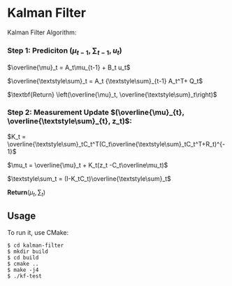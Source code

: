 # Kalman Filter

Kalman Filter Algorithm:

### Step 1: **Prediciton** $`({\mu_{t-1}, {\textstyle\sum}_{t-1}, u_t})`$

$`\overline{\mu}_t = A_t\mu_{t-1} + B_t u_t`$

$`\overline{\textstyle\sum}_t = A_t {\textstyle\sum}_{t-1} A_t^T+ Q_t`$

$`\textbf{Return} \left(\overline{\mu}_t, \overline{\textstyle\sum}_t\right)`$

### Step 2: **Measurement Update** $`(\overline{\mu}_{t}, \overline{\textstyle\sum}_{t}, z_t)`$:

$`K_t = \overline{\textstyle\sum}_tC_t^T(C_t\overline{\textstyle\sum}_tC_t^T+R_t)^{-1}`$

$`\mu_t  = \overline{\mu}_t + K_t(z_t -C_t\overline\mu_t)`$

$`\textstyle\sum_t = (I-K_tC_t)\overline{\textstyle\sum}_t`$

$`\textbf{Return} \left(\mu_t, \textstyle\sum_t\right)`$



## Usage

To run it, use CMake:

    $ cd kalman-filter
    $ mkdir build
    $ cd build
    $ cmake ..
    $ make -j4
    $ ./kf-test
